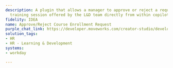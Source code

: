 ```yaml
---
description: A plugin that allows a manager to approve or reject a request for a paid
  training session offered by the L&D team directly from within copilot.
fidelity: IDEA
name: Approve/Reject Course Enrollment Request
purple_chat_link: https://developer.moveworks.com/creator-studio/developer-tools/purple-chat-builder/?workspace=%7B%22title%22%3A%22My+Workspace%22%2C%22botSettings%22%3A%7B%7D%2C%22mocks%22%3A%5B%7B%22id%22%3A2877%2C%22title%22%3A%22Mock+1%22%2C%22transcript%22%3A%7B%22settings%22%3A%7B%22colorStyle%22%3A%22LIGHT%22%2C%22startTime%22%3A%2211%3A43+AM%22%2C%22defaultPerson%22%3A%22CHRISTINE%22%2C%22editable%22%3Atrue%7D%2C%22messages%22%3A%5B%7B%22from%22%3A%22USER%22%2C%22text%22%3A%22%3Cp%3EMy+report+just+asked+me+to+approve+their+course+enrollment+request.+How+do+I+do+that%3F%3Cbr%3E%3C%2Fp%3E%22%7D%2C%7B%22from%22%3A%22BOT%22%2C%22text%22%3A%22%3Cp%3EI+found+one+course+enrollment+request+awaiting+your+decision.%3Cbr%3E%3Cbr%3E%3Cb%3EAdvanced+SQL+Training%3C%2Fb%3E+%E2%80%93+from+Jamie+Solanos%3Cbr%3E-+Description%3A+Teaches+advanced+concepts+about+SQL+for+data+analysis%3Cbr%3E-+Price%3A+%2489%3Cbr%3E%3C%2Fp%3E%22%2C%22cards%22%3A%5B%7B%22text%22%3A%22%3Cp%3E%3C%2Fp%3E%22%2C%22buttons%22%3A%5B%7B%22style%22%3A%22PRIMARY%22%2C%22text%22%3A%22Approve+Request%22%7D%2C%7B%22text%22%3A%22Reject+Request%22%7D%2C%7B%22text%22%3A%22Request+More+Information%22%7D%5D%7D%5D%7D%5D%7D%7D%5D%7D
solution_tags:
- HR
- HR - Learning & Development
systems:
- workday

---
```


